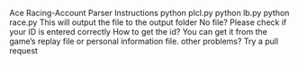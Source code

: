 Ace Racing-Account Parser
Instructions
python plcl.py
python lb.py
python race.py
This will output the file to the output folder
No file? Please check if your ID is entered correctly
How to get the id?
You can get it from the game’s replay file or personal information file.
other problems?
Try a pull request
